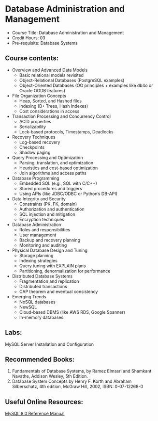 # Database Administration and Management

- Course Title: Database Administration and Management
- Credit Hours: 03
- Pre-requisite: Database Systems

## Course contents:

- Overview and Advanced Data Models
  - Basic relational models revisited 
  - Object-Relational Databases (PostgreSQL examples)
  - Object-Oriented Databases (OO principles + examples like db4o or Oracle OODB features)
- File Organization Concepts
  - Heap, Sorted, and Hashed files
  - Indexing (B+ Trees, Hash Indexes)
  - Cost considerations in access
- Transaction Processing and Concurrency Control
  - ACID properties
  - Serializability
  - Lock-based protocols, Timestamps, Deadlocks
- Recovery Techniques
  - Log-based recovery
  - Checkpoints
  - Shadow paging
- Query Processing and Optimization
  - Parsing, translation, and optimization
  - Heuristics and cost-based optimization
  - Join algorithms and access paths
- Database Programming
  - Embedded SQL (e.g., SQL with C/C++)
  - Stored procedures and triggers
  - Using APIs (like JDBC/ODBC or Python’s DB-API)
- Data Integrity and Security
  - Constraints (PK, FK, domain)
  - Authorization and authentication
  - SQL injection and mitigation
  - Encryption techniques
- Database Administration
  - Roles and responsibilities
  - User management
  - Backup and recovery planning
  - Monitoring and auditing
- Physical Database Design and Tuning
  - Storage planning
  - Indexing strategies
  - Query tuning with EXPLAIN plans
  - Partitioning, denormalization for performance
- Distributed Database Systems
  - Fragmentation and replication
  - Distributed transactions
  - CAP theorem and eventual consistency
- Emerging Trends  
  - NoSQL databases   
  - NewSQL  
  - Cloud-based DBMS (like AWS RDS, Google Spanner)  
  - In-memory databases  


## Labs:
MySQL Server Installation and Configuration 

## Recommended Books:
1. Fundamentals of Database Systems, by Ramez Elmasri and Shamkant Navathe,
Addison Wesley, 5th Edition.  
2. Database System Concepts by Henry F. Korth and Abraham Silberschatz, 4th
edition, McGraw Hill, 2002, ISBN: 0-07-12268-0  

## Useful Online Resources:

[MySQL 8.0 Reference Manual](https://dev.mysql.com/doc/refman/8.0/en/)
